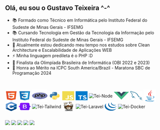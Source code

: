 ## Olá, eu sou o Gustavo Teixeira ^-^

- :books: Formado como Técnico em Informática pelo Instituto Federal do Sudeste de Minas Gerais - IFSEMG
- :books: Cursando Tecnologia em Gestão da Tecnologia da Informação pelo Instituto Federal do Sudeste de Minas Gerais - IFSEMG
- 🌱 Atualmente estou dedicando meu tempo nos estudos sobre Clean Architecture e Escalabilidade de Aplicações WEB
- ⚡ Minha linguagem predileta é o PHP :D
- 🧮 Finalista da Olimpíada Brasileira de Informática (OBI 2022 e 2023)
- 🧮 Honra ao Mérito na ICPC South America/Brazil - Maratona SBC de Programação 2024

##

<div style="display: inline_block"><br>
  <img align="center" alt="Tei-HTML" height="30" width="40" src="https://raw.githubusercontent.com/devicons/devicon/master/icons/html5/html5-original.svg">
  <img align="center" alt="Tei-CSS" height="30" width="40" src="https://raw.githubusercontent.com/devicons/devicon/master/icons/css3/css3-original.svg">
  <img align="center" alt="Tei-PHP" height="40" width="50" src="https://raw.githubusercontent.com/devicons/devicon/master/icons/php/php-original.svg">
  <img align="center" alt="Tei-Python" height="30" width="40" src="https://raw.githubusercontent.com/devicons/devicon/master/icons/python/python-original.svg">
  <img align="center" alt="Tei-Js" height="30" width="40" src="https://raw.githubusercontent.com/devicons/devicon/master/icons/javascript/javascript-plain.svg">
  <img align="center" alt="Tei-TS" height="30" width="40" src="https://raw.githubusercontent.com/devicons/devicon/master/icons/typescript/typescript-original.svg">
  <img align="center" alt="Tei-Node" height="35" width="50" src="https://cdn.jsdelivr.net/gh/devicons/devicon@latest/icons/nodejs/nodejs-original.svg">
  <img align="center" alt="Tei-Vue" height="30" width="50" src="https://raw.githubusercontent.com/devicons/devicon/master/icons/vuejs/vuejs-original.svg">
  <img align="center" alt="Tei-MySql" height="30" width="40" src="https://raw.githubusercontent.com/devicons/devicon/master/icons/mysql/mysql-original.svg">
  <img align="center" alt="Tei-Java" hight="30" width="40" src="https://raw.githubusercontent.com/devicons/devicon/master/icons/java/java-original.svg">
  <img align="center" alt="Tei-Cpp" height="30" width="40" src="https://raw.githubusercontent.com/devicons/devicon/master/icons/cplusplus/cplusplus-original.svg">
  <img align="center" alt="Tei-Bootsrap" height="30" width="40" src="https://raw.githubusercontent.com/devicons/devicon/master/icons/bootstrap/bootstrap-original.svg">
  <img align="center" alt="Tei-Tailwind" height="30" width="40" src="https://cdn.jsdelivr.net/gh/devicons/devicon@latest/icons/tailwindcss/tailwindcss-original.svg">
  <img align="center" alt="Tei-Composer" height="30" width="40" src="https://raw.githubusercontent.com/devicons/devicon/master/icons/composer/composer-original.svg">
  <img align="center" alt="Tei-Laravel" height="30" width="40" src="https://cdn.jsdelivr.net/gh/devicons/devicon@latest/icons/laravel/laravel-original.svg">
  <img align="center" alt="Tei-JQuery" height="30" width="40" src="https://raw.githubusercontent.com/devicons/devicon/master/icons/jquery/jquery-original.svg">
  <img align="center" alt="Tei-Docker" height="50" width="50" src="https://cdn.jsdelivr.net/gh/devicons/devicon@latest/icons/docker/docker-original.svg">
</div>
  
##
 
<div> 
  <a href="https://linktr.ee/teigustavo" target="_blank"><img src="https://img.shields.io/badge/linktree-39E09B?style=for-the-badge&logo=linktree&logoColor=white" target="_blank"></a>
  <a href="https://instagram.com/teixeira.s3" target="_blank"><img src="https://img.shields.io/badge/-Instagram-%23E4405F?style=for-the-badge&logo=instagram&logoColor=white" target="_blank"></a>
  <a href="https://discord.gg/m7MeGCpdXx" target="_blank"><img src="https://img.shields.io/badge/Discord-7289DA?style=for-the-badge&logo=discord&logoColor=white" target="_blank"></a> 
  <a href = "mailto:gteixeiradesousa7@gmail.com"><img src="https://img.shields.io/badge/-Gmail-%23333?style=for-the-badge&logo=gmail&logoColor=white" target="_blank"></a>
  <a href="https://www.linkedin.com/in/teigustavo" target="_blank"><img src="https://img.shields.io/badge/-LinkedIn-%230077B5?style=for-the-badge&logo=linkedin&logoColor=white" target="_blank"></a>  
</div>
